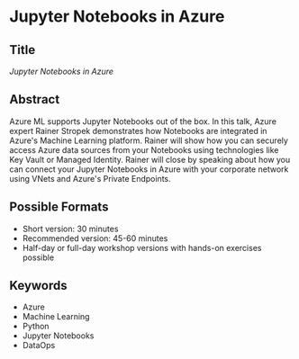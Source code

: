 # Jupyter Notebooks in Azure

## Title

*Jupyter Notebooks in Azure*

## Abstract

Azure ML supports Jupyter Notebooks out of the box. In this talk, Azure expert Rainer Stropek demonstrates how Notebooks are integrated in Azure's Machine Learning platform. Rainer will show how you can securely access Azure data sources from your Notebooks using technologies like Key Vault or Managed Identity. Rainer will close by speaking about how you can connect your Jupyter Notebooks in Azure with your corporate network using VNets and Azure's Private Endpoints.

## Possible Formats

* Short version: 30 minutes
* Recommended version: 45-60 minutes
* Half-day or full-day workshop versions with hands-on exercises possible

## Keywords

* Azure
* Machine Learning
* Python
* Jupyter Notebooks
* DataOps
